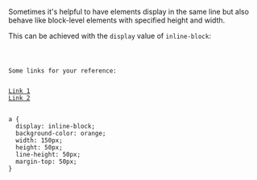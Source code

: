 Sometimes it's helpful to have elements
display in the same line but also behave
like block-level elements with
specified height and width.

This can be achieved with the
`display` value of `inline-block`:

<Editor lang="css">
<code>
<panel lang="html">
<p>Some links for your reference:</p>
<a href="#">Link 1</a>
<a href="#">Link 2</a>
</panel>
<panel lang="css">
a {
  display: inline-block;
  background-color: orange;
  width: 150px;
  height: 50px;
  line-height: 50px;
  margin-top: 50px;
}
</panel>
</code>
</Editor>